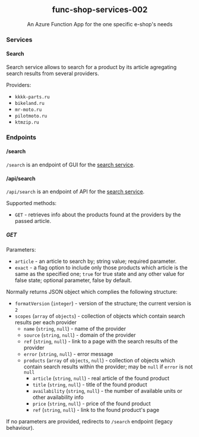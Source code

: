 <div align="center">
  <h2 align="center">func-shop-services-002</h2>
  <p align="center">An Azure Function App for the one specific e-shop's needs</p>
</div>

### Services

#### Search

Search service allows to search for a product by its article agregating search results from several providers.

Providers:
* `kkkk-parts.ru`
* `bikeland.ru`
* `mr-moto.ru`
* `pilotmoto.ru`
* `ktmzip.ru`

### Endpoints

#### /search

`/search` is an endpoint of GUI for the [search service](#search).

#### /api/search

`/api/search` is an endpoint of API for the [search service](#search).

Supported methods:
* `GET` - retrieves info about the products found at the providers by the passed article.

##### GET

Parameters:
* `article` - an article to search by; string value; required parameter.
* `exact` - a flag option to include only those products which article is the same as the specified one; `true` for true state and any other value for false state; optional parameter, false by default.

Normally returns JSON object which complies the following structure:
* `formatVersion` (`integer`) - version of the structure; the current version is `2`
* `scopes` (`array` of `objects`) - collection of objects which contain search results per each provider
  * `name` (`string`, `null`) - name of the provider
  * `source` (`string`, `null`) - domain of the provider
  * `ref` (`string`, `null`) - link to a page with the search results of the provider
  * `error` (`string`, `null`) - error message
  * `products` (`array` of `objects`, `null`) - collection of objects which contain search results within the provider; may be `null` if `error` is not `null`
    * `article` (`string`, `null`) - real article of the found product
    * `title` (`string`, `null`) - title of the found product
    * `availability` (`string`, `null`) - the number of available units or other availability info
    * `price` (`string`, `null`) - price of the found product
    * `ref` (`string`, `null`) - link to the found product's page

If no parameters are provided, redirects to `/search` endpoint (legacy behaviour).
